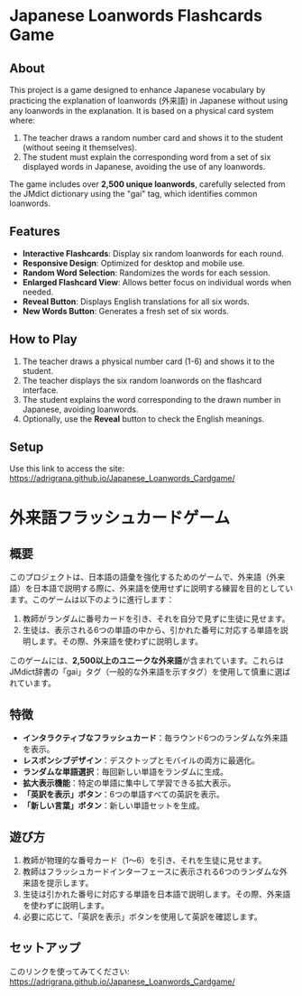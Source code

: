 # Japanese Loanwords Flashcards Game

## About

This project is a game designed to enhance Japanese vocabulary by practicing the explanation of loanwords (外来語) in Japanese without using any loanwords in the explanation. It is based on a physical card system where:

1. The teacher draws a random number card and shows it to the student (without seeing it themselves).
2. The student must explain the corresponding word from a set of six displayed words in Japanese, avoiding the use of any loanwords.

The game includes over **2,500 unique loanwords**, carefully selected from the JMdict dictionary using the "gai" tag, which identifies common loanwords.

## Features

- **Interactive Flashcards**: Display six random loanwords for each round.
- **Responsive Design**: Optimized for desktop and mobile use.
- **Random Word Selection**: Randomizes the words for each session.
- **Enlarged Flashcard View**: Allows better focus on individual words when needed.
- **Reveal Button**: Displays English translations for all six words.
- **New Words Button**: Generates a fresh set of six words.

## How to Play

1. The teacher draws a physical number card (1-6) and shows it to the student.
2. The teacher displays the six random loanwords on the flashcard interface.
3. The student explains the word corresponding to the drawn number in Japanese, avoiding loanwords.
4. Optionally, use the **Reveal** button to check the English meanings.

## Setup

Use this link to access the site: https://adrigrana.github.io/Japanese_Loanwords_Cardgame/

# 外来語フラッシュカードゲーム

## 概要

このプロジェクトは、日本語の語彙を強化するためのゲームで、外来語（外来語）を日本語で説明する際に、外来語を使用せずに説明する練習を目的としています。このゲームは以下のように進行します：

1. 教師がランダムに番号カードを引き、それを自分で見ずに生徒に見せます。
2. 生徒は、表示される6つの単語の中から、引かれた番号に対応する単語を説明します。その際、外来語を使わずに説明します。

このゲームには、**2,500以上のユニークな外来語**が含まれています。これらはJMdict辞書の「gai」タグ（一般的な外来語を示すタグ）を使用して慎重に選ばれています。

## 特徴

- **インタラクティブなフラッシュカード**：毎ラウンド6つのランダムな外来語を表示。
- **レスポンシブデザイン**：デスクトップとモバイルの両方に最適化。
- **ランダムな単語選択**：毎回新しい単語をランダムに生成。
- **拡大表示機能**：特定の単語に集中して学習できる拡大表示。
- **「英訳を表示」ボタン**：6つの単語すべての英訳を表示。
- **「新しい言葉」ボタン**：新しい単語セットを生成。

## 遊び方

1. 教師が物理的な番号カード（1〜6）を引き、それを生徒に見せます。
2. 教師はフラッシュカードインターフェースに表示される6つのランダムな外来語を提示します。
3. 生徒は引かれた番号に対応する単語を日本語で説明します。その際、外来語を使わずに説明します。
4. 必要に応じて、「英訳を表示」ボタンを使用して英訳を確認します。

## セットアップ

このリンクを使ってみてください: https://adrigrana.github.io/Japanese_Loanwords_Cardgame/
